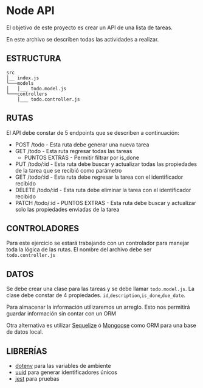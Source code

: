 # Node API

El objetivo de este proyecto es crear un API de una lista de tareas.

En este archivo se describen todas las actividades a realizar.

## ESTRUCTURA

```
src
│__ index.js
└───models
│   │___ todo.model.js
└───controllers
    │___ todo.controller.js
```

## RUTAS

El API debe constar de 5 endpoints que se describen a continuación:

* POST /todo - Esta ruta debe generar una nueva tarea
* GET /todo - Esta ruta regresar todas las tareas
  * PUNTOS EXTRAS - Permitir filtrar por is_done
* PUT /todo/:id - Esta ruta debe buscar y actualizar todas las propiedades de la tarea que se recibió como parámetro
* GET /todo/:id - Esta ruta debe regresar la tarea con el identificador recibido
* DELETE /todo/:id - Esta ruta debe eliminar la tarea con el identificador recibido
* PATCH /todo/:id - PUNTOS EXTRAS - Esta ruta debe buscar y actualizar solo las propiedades enviadas de la tarea 

## CONTROLADORES

Para este ejercicio se estará trabajando con un controlador para manejar toda la lógica de las rutas. 
El nombre del archivo debe ser `todo.controller.js`

## DATOS

Se debe crear una clase para las tareas y se debe llamar `todo.model.js`. 
La clase debe constar de 4 propiedades. `id`,`description`,`is_done`,`due_date`.

Para almacenar la información utilizaremos un arreglo. Esto nos permitirá guardar información sin contar con un ORM

Otra alternativa es utilizar [Sequelize](https://sequelize.org/) ó [Mongoose](https://mongoosejs.com/) como ORM
para una base de datos local.

## LIBRERÍAS

* [dotenv](https://github.com/motdotla/dotenv) para las variables de ambiente
* [uuid](https://www.npmjs.com/package/uuid) para generar identificadores únicos
* [jest](https://jestjs.io/) para pruebas
